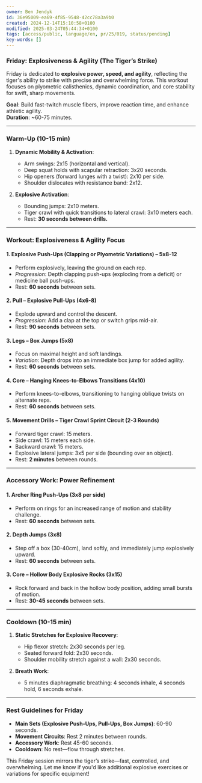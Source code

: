 ```yaml
---
owner: Ben Jendyk
id: 36e95009-ea69-4f85-9548-42cc78a3a9b0
created: 2024-12-14T15:10:58+0100
modified: 2025-03-24T05:44:34+0100
tags: [access/public, language/en, pr/25/019, status/pending]
key-words: []
---
```


### **Friday: Explosiveness & Agility (The Tiger’s Strike)**  
Friday is dedicated to **explosive power, speed, and agility**, reflecting the tiger's ability to strike with precise and overwhelming force. This workout focuses on plyometric calisthenics, dynamic coordination, and core stability for swift, sharp movements.

**Goal**: Build fast-twitch muscle fibers, improve reaction time, and enhance athletic agility.  
**Duration**: ~60-75 minutes.  

---

### **Warm-Up (10-15 min)**  
1. **Dynamic Mobility & Activation**:  
   - Arm swings: 2x15 (horizontal and vertical).  
   - Deep squat holds with scapular retraction: 3x20 seconds.  
   - Hip openers (forward lunges with a twist): 2x10 per side.  
   - Shoulder dislocates with resistance band: 2x12.  

2. **Explosive Activation**:  
   - Bounding jumps: 2x10 meters.  
   - Tiger crawl with quick transitions to lateral crawl: 3x10 meters each.  
   - Rest: **30 seconds between drills.**

---

### **Workout: Explosiveness & Agility Focus**

#### **1. Explosive Push-Ups (Clapping or Plyometric Variations) – 5x8-12**  
   - Perform explosively, leaving the ground on each rep.  
   - *Progression*: Depth clapping push-ups (exploding from a deficit) or medicine ball push-ups.  
   - Rest: **60 seconds** between sets.

#### **2. Pull – Explosive Pull-Ups (4x6-8)**  
   - Explode upward and control the descent.  
   - *Progression*: Add a clap at the top or switch grips mid-air.  
   - Rest: **90 seconds** between sets.

#### **3. Legs – Box Jumps (5x8)**  
   - Focus on maximal height and soft landings.  
   - *Variation*: Depth drops into an immediate box jump for added agility.  
   - Rest: **60 seconds** between sets.

#### **4. Core – Hanging Knees-to-Elbows Transitions (4x10)**  
   - Perform knees-to-elbows, transitioning to hanging oblique twists on alternate reps.  
   - Rest: **60 seconds** between sets.

#### **5. Movement Drills – Tiger Crawl Sprint Circuit (2-3 Rounds)**  
   - Forward tiger crawl: 15 meters.  
   - Side crawl: 15 meters each side.  
   - Backward crawl: 15 meters.  
   - Explosive lateral jumps: 3x5 per side (bounding over an object).  
   - Rest: **2 minutes** between rounds.  

---

### **Accessory Work: Power Refinement**
#### **1. Archer Ring Push-Ups (3x8 per side)**  
   - Perform on rings for an increased range of motion and stability challenge.  
   - Rest: **60 seconds** between sets.  

#### **2. Depth Jumps (3x8)**  
   - Step off a box (30-40cm), land softly, and immediately jump explosively upward.  
   - Rest: **60 seconds** between sets.  

#### **3. Core – Hollow Body Explosive Rocks (3x15)**  
   - Rock forward and back in the hollow body position, adding small bursts of motion.  
   - Rest: **30-45 seconds** between sets.

---

### **Cooldown (10-15 min)**  
1. **Static Stretches for Explosive Recovery**:  
   - Hip flexor stretch: 2x30 seconds per leg.  
   - Seated forward fold: 2x30 seconds.  
   - Shoulder mobility stretch against a wall: 2x30 seconds.  

2. **Breath Work**:  
   - 5 minutes diaphragmatic breathing: 4 seconds inhale, 4 seconds hold, 6 seconds exhale.

---

### **Rest Guidelines for Friday**
- **Main Sets (Explosive Push-Ups, Pull-Ups, Box Jumps)**: 60-90 seconds.  
- **Movement Circuits**: Rest 2 minutes between rounds.  
- **Accessory Work**: Rest 45-60 seconds.  
- **Cooldown**: No rest—flow through stretches.

This Friday session mirrors the tiger’s strike—fast, controlled, and overwhelming. Let me know if you'd like additional explosive exercises or variations for specific equipment!
